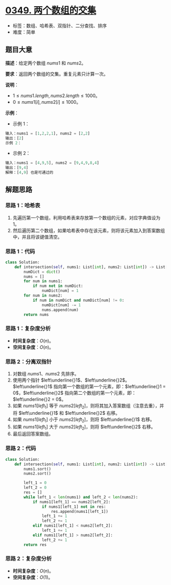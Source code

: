 # [0349. 两个数组的交集](https://leetcode.cn/problems/intersection-of-two-arrays/)

- 标签：数组、哈希表、双指针、二分查找、排序
- 难度：简单

## 题目大意

**描述**：给定两个数组 $nums1$ 和 $nums2$。

**要求**：返回两个数组的交集。重复元素只计算一次。

**说明**：

- $1 \le nums1.length, nums2.length \le 1000$。
- $0 \le nums1[i], nums2[i] \le 1000$。

**示例**：

- 示例 1：

```python
输入：nums1 = [1,2,2,1], nums2 = [2,2]
输出：[2]
示例 2：
```

- 示例 2：

```python
输入：nums1 = [4,9,5], nums2 = [9,4,9,8,4]
输出：[9,4]
解释：[4,9] 也是可通过的
```

## 解题思路

### 思路 1：哈希表

1. 先遍历第一个数组，利用哈希表来存放第一个数组的元素，对应字典值设为 $1$。
2. 然后遍历第二个数组，如果哈希表中存在该元素，则将该元素加入到答案数组中，并且将该键值清空。

### 思路 1：代码

```python
class Solution:
    def intersection(self, nums1: List[int], nums2: List[int]) -> List[int]:
        numDict = dict()
        nums = []
        for num in nums1:
            if num not in numDict:
                numDict[num] = 1
        for num in nums2:
            if num in numDict and numDict[num] != 0:
                numDict[num] -= 1
                nums.append(num)
        return nums
```

### 思路 1：复杂度分析

- **时间复杂度**：$O(n)$。
- **空间复杂度**：$O(n)$。

### 思路 2：分离双指针

1. 对数组 $nums1$、$nums2$ 先排序。
2. 使用两个指针 $left\underline{}1$、$left\underline{}2$。$left\underline{}1$ 指向第一个数组的第一个元素，即：$left\underline{}1 = 0$，$left\underline{}2$ 指向第二个数组的第一个元素，即：$left\underline{}2 = 0$。
3. 如果 $nums1[left_1]$ 等于 $nums2[left_2]$，则将其加入答案数组（注意去重），并将 $left\underline{}1$ 和 $left\underline{}2$ 右移。
4. 如果 $nums1[left_1]$ 小于 $nums2[left_2]$，则将 $left\underline{}1$ 右移。
5. 如果 $nums1[left_1]$ 大于 $nums2[left_2]$，则将 $left\underline{}2$ 右移。
6. 最后返回答案数组。

### 思路 2：代码

```python
class Solution:
    def intersection(self, nums1: List[int], nums2: List[int]) -> List[int]:
        nums1.sort()
        nums2.sort()

        left_1 = 0
        left_2 = 0
        res = []
        while left_1 < len(nums1) and left_2 < len(nums2):
            if nums1[left_1] == nums2[left_2]:
                if nums1[left_1] not in res:
                    res.append(nums1[left_1])
                left_1 += 1
                left_2 += 1
            elif nums1[left_1] < nums2[left_2]:
                left_1 += 1
            elif nums1[left_1] > nums2[left_2]:
                left_2 += 1
        return res
```

### 思路 2：复杂度分析

- **时间复杂度**：$O(n)$。
- **空间复杂度**：$O(1)$。
